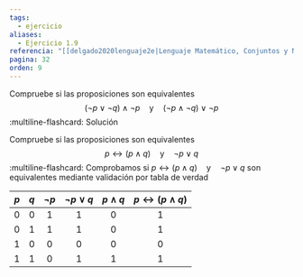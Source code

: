 ```yaml
---
tags:
  - ejercicio
aliases:
  - Ejercicio 1.9
referencia: "[[delgado2020lenguaje2e|Lenguaje Matemático, Conjuntos y Números (2a ed)]]"
pagina: 32
orden: 9
---
```

Compruebe si las proposiciones son equivalentes
$$(\neg p \lor \neg q) \land \neg p \hspace{1em} \text{y} \hspace{1em} (\neg p \land \neg q) \lor \neg p$$
:multiline-flashcard:
Solución

Compruebe si las proposiciones son equivalentes
$$p \leftrightarrow (p \land q) \hspace{1em} \text{y} \hspace{1em} \neg p \lor q$$
:multiline-flashcard:
Comprobamos si $p \leftrightarrow (p \land q) \hspace{1em} \text{y} \hspace{1em} \neg p \lor q$ son equivalentes mediante validación por tabla de verdad

| $p$ | $q$ | $\neg p$ | $\neg p \lor q$ | $p \land q$ | $p \leftrightarrow (p \land q)$ |
| :-: | :-: | :------: | :-------------: | :---------: | :-----------------------------: |
|  0  |  0  |    1     |        1        |      0      |                1                |
|  0  |  1  |    1     |        1        |      0      |                1                |
|  1  |  0  |    0     |        0        |      0      |                0                |
|  1  |  1  |    0     |        1        |      1      |                1                |
